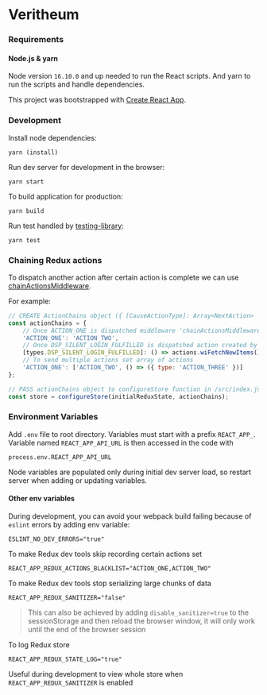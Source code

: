 # Veritheum

### Requirements

#### Node.js & yarn

Node version `16.10.0` and up needed to run the React scripts. And yarn to run the scripts and handle dependencies.

This project was bootstrapped with [Create React App](https://github.com/facebook/create-react-app).

### Development

Install node dependencies:

    yarn (install)

Run dev server for development in the browser:

    yarn start

To build application for production:

    yarn build

Run test handled by [testing-library](https://testing-library.com/):

    yarn test

### Chaining Redux actions

To dispatch another action after certain action is complete we can use [chainActionsMiddleware](./src/store/index.js).

For example:

```javascript
// CREATE ActionChains object ({ [CauseActionType]: Array<NextAction> | NextAction })
const actionChains = {
    // Once ACTION_ONE is dispatched middleware 'chainActionsMiddleware' will dispatch ACTION_TWO
    'ACTION_ONE': 'ACTION_TWO',
    // Once DSP_SILENT_LOGIN_FULFILLED is dispatched action created by actions.wiFetchNewItems() will be dispatched
    [types.DSP_SILENT_LOGIN_FULFILLED]: () => actions.wiFetchNewItems(),
    // To send multiple actions set array of actions
    'ACTION_ONE': ['ACTION_TWO', () => ({ type: 'ACTION_THREE' })]
};

// PASS actionChains object to configureStore function in /src/index.js
const store = configureStore(initialReduxState, actionChains);
```

### Environment Variables

Add `.env` file to root directory. Variables must start with a prefix `REACT_APP_`. Variable named `REACT_APP_API_URL` is then accessed in the code with

    process.env.REACT_APP_API_URL

Node variables are populated only during initial dev server load, so restart server when adding or updating variables.

#### Other env variables

During development, you can avoid your webpack build failing because of `eslint` errors by adding env variable:

    ESLINT_NO_DEV_ERRORS="true"

To make Redux dev tools skip recording certain actions set

    REACT_APP_REDUX_ACTIONS_BLACKLIST="ACTION_ONE,ACTION_TWO"

To make Redux dev tools stop serializing large chunks of data

    REACT_APP_REDUX_SANITIZER="false"

> This can also be achieved by adding `disable_sanitizer=true` to the sessionStorage and then reload the browser window, it will only work until the end of the browser session

To log Redux store

    REACT_APP_REDUX_STATE_LOG="true"

Useful during development to view whole store when `REACT_APP_REDUX_SANITIZER` is enabled